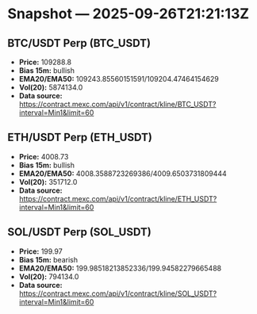 # Snapshot — 2025-09-26T21:21:13Z

## BTC/USDT Perp (BTC_USDT)
- **Price:** 109288.8
- **Bias 15m:** bullish
- **EMA20/EMA50:** 109243.85560151591/109204.47464154629
- **Vol(20):** 5874134.0
- **Data source:** https://contract.mexc.com/api/v1/contract/kline/BTC_USDT?interval=Min1&limit=60

## ETH/USDT Perp (ETH_USDT)
- **Price:** 4008.73
- **Bias 15m:** bullish
- **EMA20/EMA50:** 4008.3588723269386/4009.6503731809444
- **Vol(20):** 351712.0
- **Data source:** https://contract.mexc.com/api/v1/contract/kline/ETH_USDT?interval=Min1&limit=60

## SOL/USDT Perp (SOL_USDT)
- **Price:** 199.97
- **Bias 15m:** bearish
- **EMA20/EMA50:** 199.98518213852336/199.94582279665488
- **Vol(20):** 794134.0
- **Data source:** https://contract.mexc.com/api/v1/contract/kline/SOL_USDT?interval=Min1&limit=60
